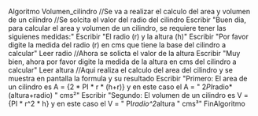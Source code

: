 
Algoritmo Volumen_cilindro
	//Se va a realizar el calculo del area y volumen de un cilindro
	//Se solcita el valor del radio del cilindro
	Escribir "Buen dia, para calcular el area y volumen de un cilindro, se requiere tener las siguienes medidas:"
	Escribir "El radio (r) y la altura (h)"
	Escribir "Por favor digite la medida del radio (r) en cms que tiene la base del cilindro a calcular"
	Leer radio
	//Ahora se solicta el valor de la altura
	Escribir "Muy bien, ahora por favor digite la medida de la altura en cms del cilindro a calcular"
	Leer altura
	//Aqui realiza el calculo del area del cilindro y se muestra en pantalla la formula y su resultado
	Escribir "Primero: El area de un cilindro es A = {2 * PI * r * (h+r)} y en este caso el A = " 2*PI*radio*(altura+radio) " cms²"
	Escribir "Segundo: El volumen de un cilindro es V = {PI * r^2 * h} y en este caso el V = " PI*radio^2*altura " cms³"
FinAlgoritmo
